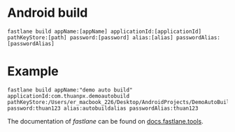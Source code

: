 # Android build

```
fastlane build appName:[appName] applicationId:[applicationId] pathKeyStore:[path] password:[password] alias:[alias] passwordAlias:[passwordAlias]
```

# Example
```
fastlane build appName:"demo auto build" applicationId:com.thuanpx.demoautobuild pathKeyStore:/Users/er_macbook_226/Desktop/AndroidProjects/DemoAutoBuild/release_info/autobuild password:thuan123 alias:autobuildalias passwordAlias:thuan123
```

The documentation of _fastlane_ can be found on [docs.fastlane.tools](https://docs.fastlane.tools).

